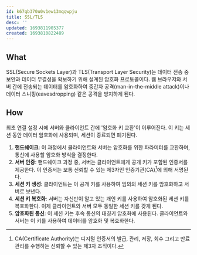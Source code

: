 ```yaml
---
id: k67qb370u0v1ew13mqqwpju
title: SSL/TLS
desc: ''
updated: 1693811905377
created: 1693810822489
---
```


## What
SSL(Secure Sockets Layer)과 TLS(Transport Layer Security)는 데이터 전송 중 보안과 데이터 무결성을 확보하기 위해 설계된 암호화 프로토콜이다. 웹 브라우저와 서버 간에 전송되는 데이터를 암호화하여 중간자 공격(man-in-the-middle attack)이나 데이터 스니핑(eavesdropping) 같은 공격을 방지하게 된다.

## How
최초 연결 설정 시에 서버와 클라이언트 간에 '암호화 키 교환'이 이루어진다. 이 키는 세션 동안 데이터 암호화에 사용되며, 세션이 종료되면 폐기된다.

1. **핸드쉐이크**: 
이 과정에서 클라이언트와 서버는 암호화를 위한 파라미터를 교환하며, 통신에 사용할 암호화 방식을 결정한다.
2. **서버 인증**:
핸드쉐이크 과정 중, 서버는 클라이언트에게 공개 키가 포함된 인증서를 제공한다. 이 인증서는 보통 신뢰할 수 있는 제3자인 인증기관(CA)[^1]에 의해 서명된다.
3. **세션 키 생성**:
클라이언트는 이 공개 키를 사용하여 임의의 세션 키를 암호화하고 서버로 보낸다.
4. **세션 키 복호화**:
서버는 자신만이 알고 있는 개인 키를 사용하여 암호화된 세션 키를 복호화한다. 이제 클라이언트와 서버 모두 동일한 세션 키를 갖게 된다.
5. **암호화된 통신**:
이 세션 키는 후속 통신의 대칭키 암호화에 사용된다. 클라이언트와 서버는 이 키를 사용하여 데이터를 암호화 및 복호화한다.

[^1]: CA(Certificate Authority)는 디지털 인증서의 발급, 관리, 저장, 회수 그리고 만료 관리를 수행하는 신뢰할 수 있는 제3자 조직이다.